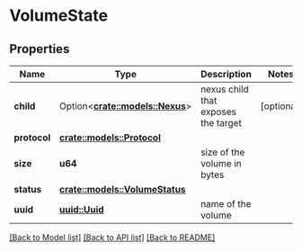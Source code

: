 # VolumeState

## Properties

Name | Type | Description | Notes
------------ | ------------- | ------------- | -------------
**child** | Option<[**crate::models::Nexus**](Nexus.md)> | nexus child that exposes the target | [optional]
**protocol** | [**crate::models::Protocol**](Protocol.md) |  | 
**size** | **u64** | size of the volume in bytes | 
**status** | [**crate::models::VolumeStatus**](VolumeStatus.md) |  | 
**uuid** | [**uuid::Uuid**](uuid::Uuid.md) | name of the volume | 

[[Back to Model list]](../README.md#documentation-for-models) [[Back to API list]](../README.md#documentation-for-api-endpoints) [[Back to README]](../README.md)


